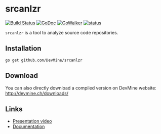 # srcanlzr
[![Build Status](https://travis-ci.org/DevMine/srcanlzr.png?branch=master)](https://travis-ci.org/DevMine/srcanlzr)
[![GoDoc](http://godoc.org/github.com/DevMine/srcanlzr?status.svg)](http://godoc.org/github.com/DevMine/srcanlzr)
[![GoWalker](http://img.shields.io/badge/doc-gowalker-blue.svg?style=flat)](https://gowalker.org/github.com/DevMine/srcanlzr)
[![status](https://sourcegraph.com/api/repos/github.com/DevMine/srcanlzr/.badges/status.svg)](https://sourcegraph.com/github.com/DevMine/srcanlzr)

`srcanlzr` is a tool to analyze source code repositories.


## Installation

```
go get github.com/DevMine/srcanlzr
```


## Download

You can also directly download a compiled version on DevMine website:
http://devmine.ch/downloads/


## Links

* [Presentation video](http://devmine.ch/news/2015/06/08/srcanlzr-presentation/)
* [Documentation](http://godoc.org/github.com/DevMine/srcanlzr/src)
